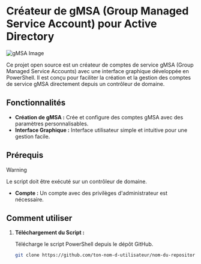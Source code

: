# Créateur de gMSA (Group Managed Service Account) pour Active Directory

![gMSA Image](https://private-user-images.githubusercontent.com/165090258/317043887-a1457a8b-ecf8-4b42-8028-85792f315e09.png?jwt=eyJhbGciOiJIUzI1NiIsInR5cCI6IkpXVCJ9.eyJpc3MiOiJnaXRodWIuY29tIiwiYXVkIjoicmF3LmdpdGh1YnVzZXJjb250ZW50LmNvbSIsImtleSI6ImtleTUiLCJleHAiOjE3MjE4Mjk2NjgsIm5iZiI6MTcyMTgyOTM2OCwicGF0aCI6Ii8xNjUwOTAyNTgvMzE3MDQzODg3LWExNDU3YThiLWVjZjgtNGI0Mi04MDI4LTg1NzkyZjMxNWUwOS5wbmc_WC1BbXotQWxnb3JpdGhtPUFXUzQtSE1BQy1TSEEyNTYmWC1BbXotQ3JlZGVudGlhbD1BS0lBVkNPRFlMU0E1M1BRSzRaQSUyRjIwMjQwNzI0JTJGdXMtZWFzdC0xJTJGczMlMkZhd3M0X3JlcXVlc3QmWC1BbXotRGF0ZT0yMDI0MDcyNFQxMzU2MDhaJlgtQW16LUV4cGlyZXM9MzAwJlgtQW16LVNpZ25hdHVyZT0yMzMxNzJkZmI3NmJkMWFlYWNiZjU4ZDdkZTg5Y2JiYjdmYzVhZTUzZmMxOTE3NTBlYzcxNTBhODA2YTYxMmU2JlgtQW16LVNpZ25lZEhlYWRlcnM9aG9zdCZhY3Rvcl9pZD0wJmtleV9pZD0wJnJlcG9faWQ9MCJ9.5sJ66CQAc9eRHABdkugotj-5aRwgKDV32D5M5QtUzyY) <!-- Remplace ce lien par une image pertinente pour ton projet -->

Ce projet open source est un créateur de comptes de service gMSA (Group Managed Service Accounts) avec une interface graphique développée en PowerShell. Il est conçu pour faciliter la création et la gestion des comptes de service gMSA directement depuis un contrôleur de domaine.

## Fonctionnalités

- **Création de gMSA :** Crée et configure des comptes gMSA avec des paramètres personnalisables.
- **Interface Graphique :** Interface utilisateur simple et intuitive pour une gestion facile.

## Prérequis

> [!WARNING]
> Le script doit être exécuté sur un contrôleur de domaine.
- **Compte :** Un compte avec des privilèges d'administrateur est nécessaire.

## Comment utiliser

1. **Téléchargement du Script :**

   Télécharge le script PowerShell depuis le dépôt GitHub.

   ```bash
   git clone https://github.com/ton-nom-d-utilisateur/nom-du-repository.git
